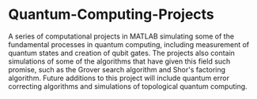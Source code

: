 # Quantum-Computing-Projects
A series of computational projects in MATLAB simulating some of the fundamental processes in quantum computing, including measurement of quantum states and creation of qubit gates. The projects also contain simulations of some of the algorithms that have given this field such promise, such as the Grover search algorithm and Shor's factoring algorithm. Future additions to this project will include quantum error correcting algorithms and simulations of topological quantum computing.
